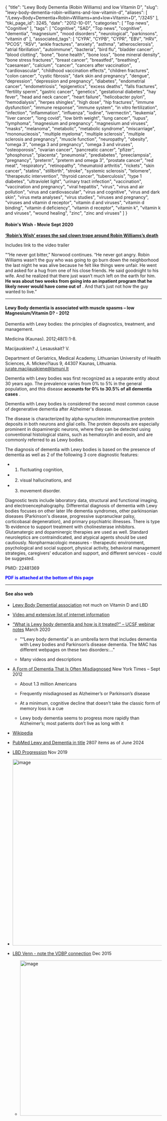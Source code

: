 {
    "title": "Lewy Body Dementia (Robin Williams) and low Vitamin D",
    "slug": "lewy-body-dementia-robin-williams-and-low-vitamin-d",
    "aliases": [
        "/Lewy+Body+Dementia+Robin+Williams+and+low+Vitamin+D",
        "/3245"
    ],
    "tiki_page_id": 3245,
    "date": "2012-10-01",
    "categories": [
        "Top news",
        "Cognitive"
    ],
    "tags": [
        "Cognitive",
        "SAD",
        "Top news",
        "cognitive",
        "dementia",
        "magnesium",
        "mood disorders",
        "neurological",
        "parkinsons",
        "vitamin d"
    ],
    "associated_tags": [
        "CYPA",
        "CYPB",
        "CYPR",
        "EBV",
        "HRV",
        "PCOS",
        "RSV",
        "ankle fractures",
        "anxiety",
        "asthma",
        "atherosclerosis",
        "atrial fibrillation",
        "autoimmune",
        "bacteria",
        "bird flu",
        "bladder cancer",
        "blood clotting",
        "bone",
        "bone health",
        "bone loss",
        "bone mineral density",
        "bone stress fractures",
        "breast cancer",
        "breastfed",
        "breathing",
        "caesarean",
        "calcium",
        "cancer",
        "cancers after vaccination",
        "cardiovascular",
        "childhood vaccination effects",
        "children fractures",
        "colon cancer",
        "cystic fibrosis",
        "dark skin and pregnancy",
        "dengue",
        "depression",
        "depression and pregnancy",
        "diabetes",
        "endometrial cancer",
        "endometriosis",
        "epigenetics",
        "excess deaths",
        "falls fractures",
        "fertility sperm",
        "gastric cancer",
        "genetics",
        "gestational diabetes",
        "hay fever",
        "head and neck cancer",
        "heart failure",
        "helicobacter pylori",
        "hemodialysis",
        "herpes shingles",
        "high dose",
        "hip fractures",
        "immune dysfunction",
        "immune response",
        "immune system",
        "in vitro fertilization",
        "infection",
        "inflammation",
        "influenza",
        "iodine",
        "ivermectin",
        "leukemia",
        "liver cancer",
        "long covid",
        "low birth weight",
        "lung cancer",
        "lupus",
        "lymphoma",
        "magnesium and pregnancy",
        "magnesium and viruses",
        "masks",
        "melanoma",
        "metabolic",
        "metabolic syndrome",
        "miscarriage",
        "mononucleosis",
        "multiple myeloma",
        "multiple sclerosis",
        "multiple sclerosis and pregnancy",
        "muscle function",
        "neuropathy",
        "obesity",
        "omega 3",
        "omega 3 and pregnancy",
        "omega 3 and viruses",
        "osteoporosis",
        "ovarian cancer",
        "pancreatic cancer",
        "pfizer",
        "phosphorus",
        "placenta",
        "pneumonia",
        "prediabetes",
        "preeclampsia",
        "pregnancy",
        "preterm",
        "preterm and omega 3",
        "prostate cancer",
        "red meat",
        "respiratory",
        "retinopathy",
        "rheumatoid arthritis",
        "rickets",
        "skin cancer",
        "statins",
        "stillbirth",
        "stroke",
        "systemic sclerosis",
        "telomere",
        "therapeutic intervention",
        "thyroid cancer",
        "tuberculosis",
        "type 1 diabetes",
        "ultraviolet light",
        "urinary tract infection",
        "vaccination",
        "vaccination and pregnancy",
        "viral hepatitis",
        "virus",
        "virus and air pollution",
        "virus and cardiovascular",
        "virus and cognitive",
        "virus and dark skin",
        "virus meta analyses",
        "virus studies",
        "viruses and pregnancy",
        "viruses and vitamin d receptor",
        "vitamin d and viruses",
        "vitamin d binding",
        "vitamin d deficiency",
        "vitamin d receptor",
        "vitamin k",
        "vitamin k and viruses",
        "wound healing",
        "zinc",
        "zinc and viruses"
    ]
}


#### Robin's Wish - Movie Sept 2020

 **[‘Robin’s Wish’ erases the sad clown trope around Robin Williams’s death](https://www.fastcompany.com/90543401/robins-wish-erases-the-sad-clown-trope-around-robin-williamss-death?partner=feedburner&utm_source=feedburner&utm_medium=feed&utm_campaign=Feed%3A+fastcompany%2Fheadlines+%28Fast+Company%29)** 

Includes link to the video trailer

"“He never got bitter,” Norwood continues. “He never got angry. Robin Williams wasn’t the guy who was going to go burn down the neighborhood the last night he was alive because he felt like things were unfair. He went and asked for a hug from one of his close friends. He said goodnight to his wife. And he realized that there just wasn’t much left on the earth for him.  **He was about two weeks from going into an inpatient program that he likely never would have come out of** . And that’s just not how the guy wanted to live.”

---

#### Lewy Body dementia is associated with muscle spasms – low Magnesium/Vitamin D? - 2012

Dementia with Lewy bodies: the principles of diagnostics, treatment, and management.

Medicina (Kaunas). 2012;48(1):1-8.

Macijauskien? J, Lesauskait? V.

Department of Geriatrics, Medical Academy, Lithuanian University of Health Sciences, A. Mickevi?iaus 9, 44307 Kaunas, Lithuania. jurate.macijauskiene@lsmuni.lt

Dementia with Lewy bodies was first recognized as a separate entity about 30 years ago. The prevalence varies from 0% to 5% in the general population, and this disease  **accounts for 0% to 30.5% of all dementia cases** . 

Dementia with Lewy bodies is considered the second most common cause of degenerative dementia after Alzheimer's disease. 

The disease is characterized by alpha-synuclein immunoreactive protein deposits in both neurons and glial cells. The protein deposits are especially prominent in dopaminergic neurons, where they can be detected using conventional histological stains, such as hematoxylin and eosin, and are commonly referred to as Lewy bodies. 

The diagnosis of dementia with Lewy bodies is based on the presence of dementia as well as 2 of the following 3 core diagnostic features: 

* 1) fluctuating cognition, 

* 2) visual hallucinations, and 

* 3) movement disorder. 

Diagnostic tests include laboratory data, structural and functional imaging, and electroencephalography. Differential diagnosis of dementia with Lewy bodies focuses on other later life dementia syndromes, other parkinsonian diseases (Parkinson's disease, progressive supranuclear palsy, corticobasal degeneration), and primary psychiatric illnesses. There is type 1b evidence to support treatment with cholinesterase inhibitors. Glutamatergic and dopaminergic therapies are used as well. Standard neuroleptics are contraindicated, and atypical agents should be used cautiously. Nonpharmacologic measures - therapeutic environment, psychological and social support, physical activity, behavioral management strategies, caregivers' education and support, and different services - could be suggested.

PMID: 22481369 

 **<span style="color:#00F;">PDF is attached at the bottom of this page</span>** 

---

#### See also web

* [Lewy Body Demential association](https://www.lbda.org/) not much on Vitamin D and LBD

* [Video amd extensive list of internet information](https://www.lewybodydementia.ca/)

* [“What is Lewy body dementia and how is it treated?” – UCSF webinar notes](https://www.brainsupportnetwork.org/what-is-lewy-body-dementia-and-how-is-it-treated-ucsf-webinar-notes/) March 2020

   * "“Lewy body dementia” is an umbrella term that includes dementia with Lewy bodies and Parkinson’s disease dementia. The MAC has different webpages on these two disorders:..."

   * Many videos and descriptions

* [A Form of Dementia That Is Often Misdiagnosed](http://newoldage.blogs.nytimes.com/2012/09/25/a-form-of-dementia-that-is-often-misdiagnosed/) New York Times – Sept 2012

   * About 1.3 million Americans

   * Frequently misdiagnosed as Alzheimer’s or Parkinson’s disease

   * At a minimum, cognitive decline that doesn’t take the classic form of memory loss is a cue

   * Lewy body dementia seems to progress more rapidly than Alzheimer’s; most patients don’t live as long with it

* [Wikipedia](http://en.wikipedia.org/wiki/Dementia_with_Lewy_bodies)

* [PubMed Lewy and Dementia in title](http://www.ncbi.nlm.nih.gov/pubmed?term=(lewy%5BTitle%5D)%20AND%20dementia%5BTitle%5D) 2807 items as of June 2024

* [LBD Progression](https://www.verywellhealth.com/lewy-body-dementia-stages-progression-98735) Nov 2019

* <img src="https://d378j1rmrlek7x.cloudfront.net/attachments/jpeg/lbd-progression.jpg" alt="image" width="600">

> 

* [LBD Venn - note the VDBP connection](https://www.researchgate.net/publication/285363950_Identification_of_novel_CSF_biomarkers_for_neurodegeneration_and_their_validation_by_a_high-throughput_multiplexed_targeted_proteomic_assay/figures?lo=1) Dec 2015

   * <img src="https://d378j1rmrlek7x.cloudfront.net/attachments/jpeg/lbd-venn.jpg" alt="image" width="500">